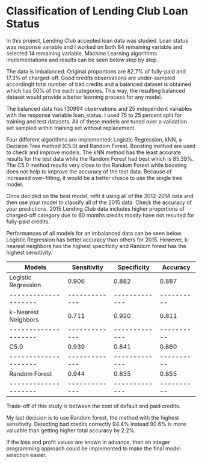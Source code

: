 # Classification of Lending Club Loan Status

In this project, Lending Club accepted loan data was studied. Loan status was response variable and I worked on both 84 remaining variable and selected 14 remaining variable. Machine Learning algorithms implementations and results can be seen below step by step.

The data is imbalanced. Original proportions are 82.7% of fully-paid and 17.3% of charged-off. Good credits observations are under-sampled accordinglt total number of bad credits and a balanced dataset is obtained which has 50% of the each categories. This way, the resulting balanced dataset would provide a better learning process for any model.  

The balanced data has 130994 observations and 25 independent variables with the response variable loan_status. I used 75 to 25 percent split for training and test datasets. All of these models are tuned over a validation set sampled within training set without replacement.

Four different algorithms are implemented: Logistic Regression, kNN, a Decision Tree method (C5.0) and Random Forest. Boosting method are used to check and improve models. The kNN method has the least accurate results for the test data while the Random Forest had best which is 85.39%. The C5.0 method results very close to the Random Forest while boosting does not help to improve the accuracy of the test data. Because of increased over-fitting, it would be a better choice to use the single tree model.

Once decided on the best model, refit it using all of the 2012-2014 data and then use your model to classify all of the 2015 data. Check the accuracy of your predictions. 2015 Lending Club data includes higher proportions of charged-off category due to 60 months credits mostly have not resulted for fully-paid credits.

Performances of all models for an imbalanced data can be seen below. Logistic Regression has better accuracy than others for 2015. However, k-nearest neighbors has the highest specificity and Random forest has the highest sensitivity.

   Models           | Sensitivity | Specificity | Accuracy |
--------------------|-------------|-------------|----------|
 Logistic Regression|    0.906    |    0.882    |   0.887  |          
--------------------|-------------|-------------|----------|
 k-Nearest Neighbors|    0.711    |    0.920    |   0.811  |          
--------------------|-------------|-------------|----------|
 C5.0               |    0.939    |    0.841    |   0.860  |          
--------------------|-------------|-------------|----------|
 Random Forest      |    0.944    |    0.835    |   0.855  |          
--------------------|-------------|-------------|----------|


Trade-off of this study is between the cost of default and paid credits. 

My last decision is to use Random forest, the method with the highest sensitivity. Detecting bad credits correctly 94.4% instead 90.6% is more valuable than getting higher total accuracy by 2.2%. 

If the loss and profit values are known in advance, then an integer programming approach could be implemented to make the final model selection easier. 
